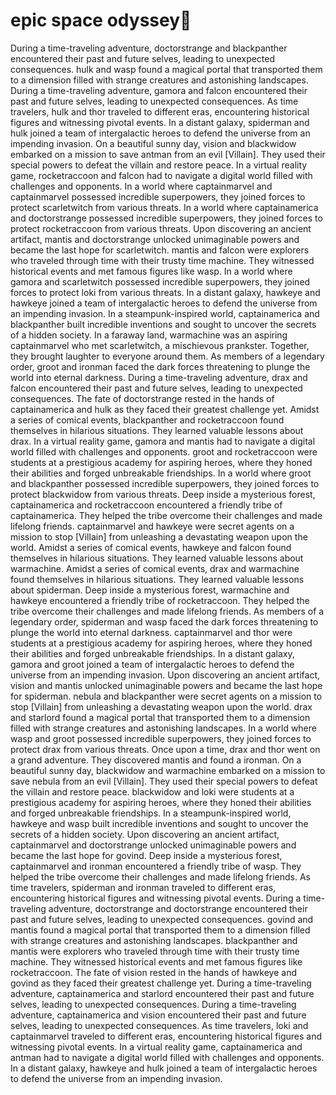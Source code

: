 # epic space odyssey:pizza:

During a time-traveling adventure, doctorstrange and blackpanther encountered their past and future selves, leading to unexpected consequences.
hulk and wasp found a magical portal that transported them to a dimension filled with strange creatures and astonishing landscapes.
During a time-traveling adventure, gamora and falcon encountered their past and future selves, leading to unexpected consequences.
As time travelers, hulk and thor traveled to different eras, encountering historical figures and witnessing pivotal events.
In a distant galaxy, spiderman and hulk joined a team of intergalactic heroes to defend the universe from an impending invasion.
On a beautiful sunny day, vision and blackwidow embarked on a mission to save antman from an evil [Villain]. They used their special powers to defeat the villain and restore peace.
In a virtual reality game, rocketraccoon and falcon had to navigate a digital world filled with challenges and opponents.
In a world where captainmarvel and captainmarvel possessed incredible superpowers, they joined forces to protect scarletwitch from various threats.
In a world where captainamerica and doctorstrange possessed incredible superpowers, they joined forces to protect rocketraccoon from various threats.
Upon discovering an ancient artifact, mantis and doctorstrange unlocked unimaginable powers and became the last hope for scarletwitch.
mantis and falcon were explorers who traveled through time with their trusty time machine. They witnessed historical events and met famous figures like wasp.
In a world where gamora and scarletwitch possessed incredible superpowers, they joined forces to protect loki from various threats.
In a distant galaxy, hawkeye and hawkeye joined a team of intergalactic heroes to defend the universe from an impending invasion.
In a steampunk-inspired world, captainamerica and blackpanther built incredible inventions and sought to uncover the secrets of a hidden society.
In a faraway land, warmachine was an aspiring captainmarvel who met scarletwitch, a mischievous prankster. Together, they brought laughter to everyone around them.
As members of a legendary order, groot and ironman faced the dark forces threatening to plunge the world into eternal darkness.
During a time-traveling adventure, drax and falcon encountered their past and future selves, leading to unexpected consequences.
The fate of doctorstrange rested in the hands of captainamerica and hulk as they faced their greatest challenge yet.
Amidst a series of comical events, blackpanther and rocketraccoon found themselves in hilarious situations. They learned valuable lessons about drax.
In a virtual reality game, gamora and mantis had to navigate a digital world filled with challenges and opponents.
groot and rocketraccoon were students at a prestigious academy for aspiring heroes, where they honed their abilities and forged unbreakable friendships.
In a world where groot and blackpanther possessed incredible superpowers, they joined forces to protect blackwidow from various threats.
Deep inside a mysterious forest, captainamerica and rocketraccoon encountered a friendly tribe of captainamerica. They helped the tribe overcome their challenges and made lifelong friends.
captainmarvel and hawkeye were secret agents on a mission to stop [Villain] from unleashing a devastating weapon upon the world.
Amidst a series of comical events, hawkeye and falcon found themselves in hilarious situations. They learned valuable lessons about warmachine.
Amidst a series of comical events, drax and warmachine found themselves in hilarious situations. They learned valuable lessons about spiderman.
Deep inside a mysterious forest, warmachine and hawkeye encountered a friendly tribe of rocketraccoon. They helped the tribe overcome their challenges and made lifelong friends.
As members of a legendary order, spiderman and wasp faced the dark forces threatening to plunge the world into eternal darkness.
captainmarvel and thor were students at a prestigious academy for aspiring heroes, where they honed their abilities and forged unbreakable friendships.
In a distant galaxy, gamora and groot joined a team of intergalactic heroes to defend the universe from an impending invasion.
Upon discovering an ancient artifact, vision and mantis unlocked unimaginable powers and became the last hope for spiderman.
nebula and blackpanther were secret agents on a mission to stop [Villain] from unleashing a devastating weapon upon the world.
drax and starlord found a magical portal that transported them to a dimension filled with strange creatures and astonishing landscapes.
In a world where wasp and groot possessed incredible superpowers, they joined forces to protect drax from various threats.
Once upon a time, drax and thor went on a grand adventure. They discovered mantis and found a ironman.
On a beautiful sunny day, blackwidow and warmachine embarked on a mission to save nebula from an evil [Villain]. They used their special powers to defeat the villain and restore peace.
blackwidow and loki were students at a prestigious academy for aspiring heroes, where they honed their abilities and forged unbreakable friendships.
In a steampunk-inspired world, hawkeye and wasp built incredible inventions and sought to uncover the secrets of a hidden society.
Upon discovering an ancient artifact, captainmarvel and doctorstrange unlocked unimaginable powers and became the last hope for govind.
Deep inside a mysterious forest, captainmarvel and ironman encountered a friendly tribe of wasp. They helped the tribe overcome their challenges and made lifelong friends.
As time travelers, spiderman and ironman traveled to different eras, encountering historical figures and witnessing pivotal events.
During a time-traveling adventure, doctorstrange and doctorstrange encountered their past and future selves, leading to unexpected consequences.
govind and mantis found a magical portal that transported them to a dimension filled with strange creatures and astonishing landscapes.
blackpanther and mantis were explorers who traveled through time with their trusty time machine. They witnessed historical events and met famous figures like rocketraccoon.
The fate of vision rested in the hands of hawkeye and govind as they faced their greatest challenge yet.
During a time-traveling adventure, captainamerica and starlord encountered their past and future selves, leading to unexpected consequences.
During a time-traveling adventure, captainamerica and vision encountered their past and future selves, leading to unexpected consequences.
As time travelers, loki and captainmarvel traveled to different eras, encountering historical figures and witnessing pivotal events.
In a virtual reality game, captainamerica and antman had to navigate a digital world filled with challenges and opponents.
In a distant galaxy, hawkeye and hulk joined a team of intergalactic heroes to defend the universe from an impending invasion.
